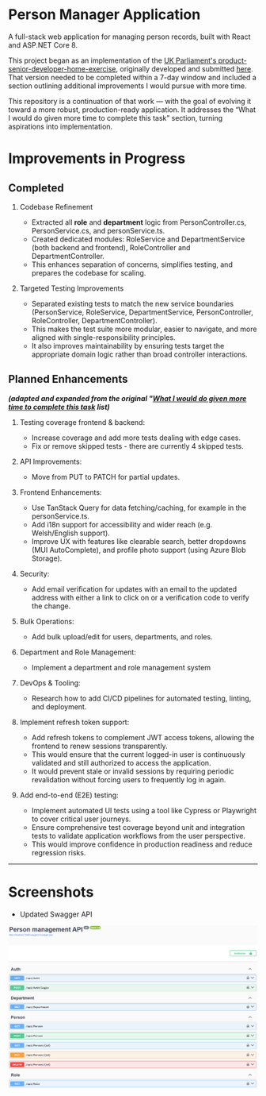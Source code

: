 # Person Manager Application

A full-stack web application for managing person records, built with React and ASP.NET Core 8.

This project began as an implementation of the [UK Parliament's product-senior-developer-home-exercise](https://github.com/ukparliament/product-senior-developer-home-exercise), originally developed and submitted [here](https://github.com/Jacqui87/product-senior-developer-home-exercise). That version needed to be completed within a 7-day window and included a section outlining additional improvements I would pursue with more time.

This repository is a continuation of that work — with the goal of evolving it toward a more robust, production-ready application. It addresses the “What I would do given more time to complete this task” section, turning aspirations into implementation.

# Improvements in Progress

## Completed

1. Codebase Refinement

   - Extracted all **role** and **department** logic from PersonController.cs, PersonService.cs, and personService.ts.
   - Created dedicated modules: RoleService and DepartmentService (both backend and frontend), RoleController and DepartmentController.
   - This enhances separation of concerns, simplifies testing, and prepares the codebase for scaling.

2. Targeted Testing Improvements

   - Separated existing tests to match the new service boundaries (PersonService, RoleService, DepartmentService, PersonController, RoleController, DepartmentController).
   - This makes the test suite more modular, easier to navigate, and more aligned with single-responsibility principles.
   - It also improves maintainability by ensuring tests target the appropriate domain logic rather than broad controller interactions.

## Planned Enhancements

**_(adapted and expanded from the original "[What I would do given more time to complete this task](https://github.com/Jacqui87/product-senior-developer-home-exercise?tab=readme-ov-file#what-i-would-do-given-more-time-to-complete-this-task) list)_**

1. Testing coverage frontend & backend:

   - Increase coverage and add more tests dealing with edge cases.
   - Fix or remove skipped tests - there are currently 4 skipped tests.

2. API Improvements:

   - Move from PUT to PATCH for partial updates.

3. Frontend Enhancements:

   - Use TanStack Query for data fetching/caching, for example in the personService.ts.
   - Add i18n support for accessibility and wider reach (e.g. Welsh/English support).
   - Improve UX with features like clearable search, better dropdowns (MUI AutoComplete), and profile photo support (using Azure Blob Storage).

4. Security:

   - Add email verification for updates with an email to the updated address with either a link to click on or a verification code to verify the change.

5. Bulk Operations:

   - Add bulk upload/edit for users, departments, and roles.

6. Department and Role Management:

   - Implement a department and role management system

7. DevOps & Tooling:

   - Research how to add CI/CD pipelines for automated testing, linting, and deployment.

8. Implement refresh token support:

   - Add refresh tokens to complement JWT access tokens, allowing the frontend to renew sessions transparently.
   - This would ensure that the current logged-in user is continuously validated and still authorized to access the application.
   - It would prevent stale or invalid sessions by requiring periodic revalidation without forcing users to frequently log in again.

9. Add end-to-end (E2E) testing:
   - Implement automated UI tests using a tool like Cypress or Playwright to cover critical user journeys.
   - Ensure comprehensive test coverage beyond unit and integration tests to validate application workflows from the user perspective.
   - This would improve confidence in production readiness and reduce regression risks.

---

# Screenshots

- Updated Swagger API

![Updated Swagger API](screenshots/updated_swagger_api.png)
